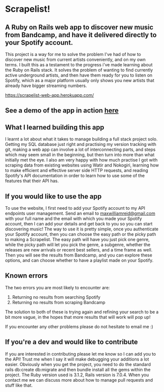 # Scrapelist!

## A Ruby on Rails web app to discover new music from Bandcamp, and have it delivered directly to your Spotify account.
This project is a way for me to solve the problem I've had of how to discover new music from current artists conveniently, and on my own terms. I built this as a testament to the progress i've made learning about the Ruby on Rails stack. It solves the problem of wanting to find currently active underground artists, and then have them ready for you to listen on Spotify, which as a major platform usually only shows you new artists that already have bigger streaming numbers.

https://scrapelist-web-app.herokuapp.com/

## See a demo of the app in action <a href="https://www.youtube.com/watch?v=RLuMJm2zTOE" target="_blank">here</a>

## What I learned building this app
I learnt a lot about what it takes to manage building a full stack project solo. Getting my SQL database just right and practising my version tracking with git, making a web app can involve a lot of interconnecting parts, and steps which may seem small in the beginning, but then turn into more than what initially met the eye. I also am very happy with how much practise I got with scraping data from existing websites using Watir and Nokogiri, learning how to make efficient and effective server side HTTP requests, and reading Spotify's API documentation in order to learn how to use some of the features that their API has.

## If you would like to use the app
To use the website, I first need to add your Spotify account to my API endpoints user management. Send an email to maxwilliamreid@gmail.com with your full name and the email with which you made your Spotify account, then I can add your details and get back to you so you can start discovering music! The way to use it is pretty simple, once you authenticate your Spotify account, then you can choose the easy path or the picky path to making a Scrapelist. The easy path will have you just pick one genre, while the picky path will let you pick the genre, a subgenre, whether the releases are new arrivals or recent best sellers, and a time frame as well. Then you will see the results from Bandcamp, and you can explore these options, and can choose whether to have a playlist made on your Spotify.

## Known errors
The two errors you are most likely to encounter are:
1. Returning no results from searching Spotify
2. Returning no results from scraping Bandcamp

The solution to both of these is trying again and refining your search to be a bit more vague, in the hopes that more results that will work will pop up!

If you encounter any other problems please do not hesitate to email me :)

## If you're a dev and would like to contribute
If you are interested in contributing please let me know so I can add you to the API! Trust me when I say it will make debugging your additions a lot easier. Obviously when you get the project, you need to do the standard rails db:create db:migrate and then bundle install all the gems within the project. The Ruby version used is 3.1.2, Rails version is 7.0.4. When you contact me we can discuss more about how to manage pull requests and stuff like that.
